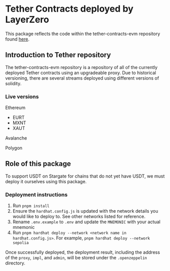 # Tether Contracts deployed by LayerZero

This package reflects the code within the tether-contracts-evm repository found [here](https://github.com/tetherto/tether-contracts-evm).

## Introduction to Tether repository
The tether-contracts-evm repository is a repository of all of the currently deployed Tether contracts using an upgradeable proxy. Due to historical versioning, there are several streams deployed using different versions of solidity.

### Live versions

Ethereum
- EURT 
- MXNT
- XAUT

Avalanche


Polygon

## Role of this package
To support USDT on Stargate for chains that do not yet have USDT, we must deploy it ourselves using this package. 

### Deployment instructions
1. Run `pnpm install`
2. Ensure the `hardhat.config.js` is updated with the network details you would like to deploy to. See other networks listed for reference.
3. Rename `.env.example` to `.env` and update the `MNEMONIC` with your actual mnemonic
4. Run `pnpm hardhat deploy --network <network name in hardhat.config.js>`. For example, `pnpm hardhat deploy --network sepolia`

Once successfully deployed, the deployment result, including the address of the `proxy`, `impl`, and `admin`, will be stored under the `.openzeppelin` directory.



